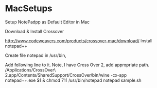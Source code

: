 MacSetups
=========
Setup NotePadpp as Default Editor in Mac

Download & Install Crossover

http://www.codeweavers.com/products/crossover-mac/download/
Install notepad++

Create file notepad in /usr/bin,

Add following line to it.
Note, I have Cross Over 2, add appropriate path.
/Applications/CrossOver\ 2.app/Contents/SharedSupport/CrossOver/bin/wine -cx-app notepad++.exe $1 &
chmod 711 /usr/bin/notepad
notepad sample.sh
